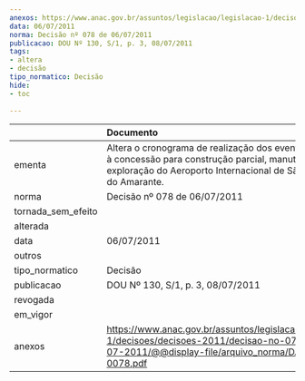 ```yaml
---
anexos: https://www.anac.gov.br/assuntos/legislacao/legislacao-1/decisoes/decisoes-2011/decisao-no-078-de-06-07-2011/@@display-file/arquivo_norma/DA2011-0078.pdf
data: 06/07/2011
norma: Decisão nº 078 de 06/07/2011
publicacao: DOU Nº 130, S/1, p. 3, 08/07/2011
tags:
- altera
- decisão
tipo_normatico: Decisão
hide: 
- toc 
 
---
```


|                    | Documento                                                                                                                                                                   |
|:-------------------|:----------------------------------------------------------------------------------------------------------------------------------------------------------------------------|
| ementa             | Altera o cronograma de realização dos eventos relativos à concessão para construção parcial, manutenção e exploração do Aeroporto Internacional de São Gonçalo do Amarante. |
| norma              | Decisão nº 078 de 06/07/2011                                                                                                                                                |
| tornada_sem_efeito |                                                                                                                                                                             |
| alterada           |                                                                                                                                                                             |
| data               | 06/07/2011                                                                                                                                                                  |
| outros             |                                                                                                                                                                             |
| tipo_normatico     | Decisão                                                                                                                                                                     |
| publicacao         | DOU Nº 130, S/1, p. 3, 08/07/2011                                                                                                                                           |
| revogada           |                                                                                                                                                                             |
| em_vigor           |                                                                                                                                                                             |
| anexos             | https://www.anac.gov.br/assuntos/legislacao/legislacao-1/decisoes/decisoes-2011/decisao-no-078-de-06-07-2011/@@display-file/arquivo_norma/DA2011-0078.pdf                   |